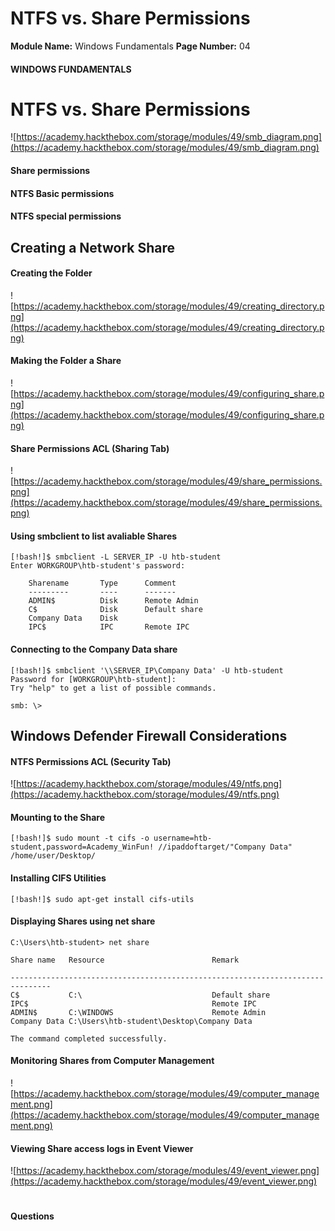 <!--
 // Platform: Academy
// URL: https://academy.hackthebox.com/module/49/section/1017
// Platform Version: V1
// Module ID: 49
// Module Name: Windows Fundamentals
// Module Difficulty: Fundamental
// Section ID: 1017
// Section Title: NTFS vs. Share Permissions
// Page Title: Windows Fundamentals
// Page Number: 04
-->

# NTFS vs. Share Permissions

**Module Name:** Windows Fundamentals **Page Number:** 04

#### WINDOWS FUNDAMENTALS

# NTFS vs. Share Permissions

![https://academy.hackthebox.com/storage/modules/49/smb_diagram.png](https://academy.hackthebox.com/storage/modules/49/smb_diagram.png)

#### Share permissions

#### NTFS Basic permissions

#### NTFS special permissions

## Creating a Network Share

#### Creating the Folder

![https://academy.hackthebox.com/storage/modules/49/creating_directory.png](https://academy.hackthebox.com/storage/modules/49/creating_directory.png)

#### Making the Folder a Share

![https://academy.hackthebox.com/storage/modules/49/configuring_share.png](https://academy.hackthebox.com/storage/modules/49/configuring_share.png)

#### Share Permissions ACL (Sharing Tab)

![https://academy.hackthebox.com/storage/modules/49/share_permissions.png](https://academy.hackthebox.com/storage/modules/49/share_permissions.png)

#### Using smbclient to list avaliable Shares

``` shell-session
[!bash!]$ smbclient -L SERVER_IP -U htb-student
Enter WORKGROUP\htb-student's password: 

	Sharename       Type      Comment
	---------       ----      -------
	ADMIN$          Disk      Remote Admin
	C$              Disk      Default share
	Company Data    Disk      
	IPC$            IPC       Remote IPC
```

#### Connecting to the Company Data share

``` shell-session
[!bash!]$ smbclient '\\SERVER_IP\Company Data' -U htb-student
Password for [WORKGROUP\htb-student]:
Try "help" to get a list of possible commands.

smb: \>
```

## Windows Defender Firewall Considerations

#### NTFS Permissions ACL (Security Tab)

![https://academy.hackthebox.com/storage/modules/49/ntfs.png](https://academy.hackthebox.com/storage/modules/49/ntfs.png)

#### Mounting to the Share

``` shell-session
[!bash!]$ sudo mount -t cifs -o username=htb-student,password=Academy_WinFun! //ipaddoftarget/"Company Data" /home/user/Desktop/
```

#### Installing CIFS Utilities

``` shell-session
[!bash!]$ sudo apt-get install cifs-utils
```

#### Displaying Shares using net share

``` cmd-session
C:\Users\htb-student> net share

Share name   Resource                        Remark

-------------------------------------------------------------------------------
C$           C:\                             Default share
IPC$                                         Remote IPC
ADMIN$       C:\WINDOWS                      Remote Admin
Company Data C:\Users\htb-student\Desktop\Company Data

The command completed successfully.
```

#### Monitoring Shares from Computer Management

![https://academy.hackthebox.com/storage/modules/49/computer_management.png](https://academy.hackthebox.com/storage/modules/49/computer_management.png)

#### Viewing Share access logs in Event Viewer

![https://academy.hackthebox.com/storage/modules/49/event_viewer.png](https://academy.hackthebox.com/storage/modules/49/event_viewer.png)

# 

# 

#### Questions

####